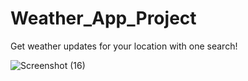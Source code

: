 # Weather_App_Project
Get weather updates for your location with one search!

![Screenshot (16)](https://user-images.githubusercontent.com/60144892/102212123-abccbd80-3efa-11eb-9b9a-2a6211a49fbe.png)
